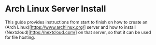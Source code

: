 # Arch Linux Server Install

This guide provides instructions from start to finish on how to create an (Arch Linux)[https://www.archlinux.org/] server and how to install (Nextcloud)[https://nextcloud.com/] on that server, so that it can be used for file hosting.
